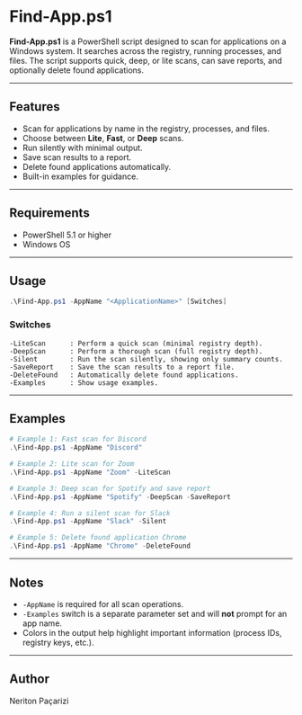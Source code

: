 # Find-App.ps1

**Find-App.ps1** is a PowerShell script designed to scan for applications on a Windows system. It searches across the registry, running processes, and files. The script supports quick, deep, or lite scans, can save reports, and optionally delete found applications.

---

## Features

- Scan for applications by name in the registry, processes, and files.
- Choose between **Lite**, **Fast**, or **Deep** scans.
- Run silently with minimal output.
- Save scan results to a report.
- Delete found applications automatically.
- Built-in examples for guidance.

---

## Requirements

- PowerShell 5.1 or higher
- Windows OS

---

## Usage

```powershell
.\Find-App.ps1 -AppName "<ApplicationName>" [Switches]
```

### Switches

```	ext
-LiteScan      : Perform a quick scan (minimal registry depth).
-DeepScan      : Perform a thorough scan (full registry depth).
-Silent        : Run the scan silently, showing only summary counts.
-SaveReport    : Save the scan results to a report file.
-DeleteFound   : Automatically delete found applications.
-Examples      : Show usage examples.
```

---

## Examples

```powershell
# Example 1: Fast scan for Discord
.\Find-App.ps1 -AppName "Discord"

# Example 2: Lite scan for Zoom
.\Find-App.ps1 -AppName "Zoom" -LiteScan

# Example 3: Deep scan for Spotify and save report
.\Find-App.ps1 -AppName "Spotify" -DeepScan -SaveReport

# Example 4: Run a silent scan for Slack
.\Find-App.ps1 -AppName "Slack" -Silent

# Example 5: Delete found application Chrome
.\Find-App.ps1 -AppName "Chrome" -DeleteFound
```

---

## Notes

- `-AppName` is required for all scan operations.
- `-Examples` switch is a separate parameter set and will **not** prompt for an app name.
- Colors in the output help highlight important information (process IDs, registry keys, etc.).

---

## Author

Neriton Paçarizi
